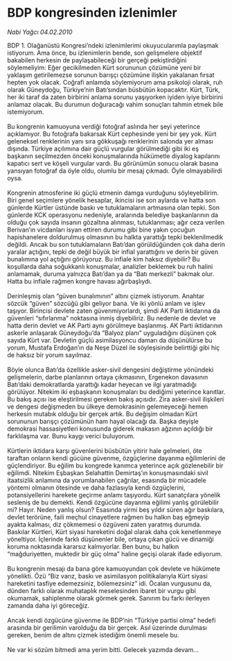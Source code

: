 # BDP kongresinden izlenimler

*Nabi Yağcı 04.02.2010*

<div class="taraf_structure_2col_1zq">
<div class="margen_n">



 <p>BDP 1. Olağanüstü Kongresi’ndeki izlenimlerimi okuyucularımla paylaşmak istiyorum. Ama önce, bu izlenimlerin bende, son gelişmelere objektif bakabilen herkesin de paylaşabileceği bir gerçeği pekiştirdiğini söylemeliyim: Eğer gecikilmeden Kürt sorununun çözümüne yeni bir yaklaşım getirilemezse sorunun barışçı çözümüne ilişkin yakalanan fırsat hepten yok olacak. Coğrafi anlamda söylemiyorum ama psikoloji olarak, ruh olarak Güneydoğu, Türkiye’nin Batı’sından büsbütün kopacaktır. Kürt, Türk, her iki taraf da zaten birbirini anlama sorunu yaşıyorken iyiden iyiye birbirini anlamaz olacak. Bu durumun doğuracağı vahim sonuçları tahmin etmek bile istemiyorum. <br/><br/>Bu kongrenin kamuoyuna verdiği fotoğraf aslında her şeyi yeterince açıklamıyor. Bu fotoğrafa bakarsak Kürt cephesinde yeni bir şey yok. Kürt geleneksel renklerinin yanı sıra gökkuşağı renklerinin salonda yer alması dışında. Türkiye açılımına dair güçlü vurgular görülmediği gibi iki eş başkanın seçilmezden önceki konuşmalarında hükümetle diyalog kapılarını kapatıcı sert ve köşeli vurgular vardı. Bu görünümün sonucu olarak basına yansıyan fotoğraf da öyle oldu, olumlu bir mesaj çıkmadı. Öyle olmayabilirdi oysa. <br/><br/>Kongrenin atmosferine iki güçlü etmenin damga vurduğunu söyleyebilirim. Biri genel seçimlere yönelik hesaplar, ikincisi ise son aylarda ve hatta son günlerde Kürtler üstünde baskı ve tutuklamaların artmasına olan tepki. Son günlerde KCK operasyonu nedeniyle, aralarında belediye başkanlarının da olduğu çok sayıda insanın gözaltına alınması, tutuklanması; ağır ceza verilen Berivan’ın vicdanları isyan ettiren durumu gibi bine yakın çocuğun hapishanelere doldurulmuş olmasının bu halkta yarattığı tepki beklenilmedik değildi. Ancak bu son tutuklamaların Batı’dan görüldüğünden çok daha derin yaralar açtığını, tepki de değil büyük bir infial yarattığını ve derin bir güven bunalımına yol açtığını görüyoruz. Bu infiale kim haksız diyebilir? Bu koşullarda daha soğukkanlı konuşmalar, analizler beklemek bu ruh halini anlamamak, duruma yalnızca Batı’dan ya da “Batı merkezli” bakmak olur. Hatta bu infiale rağmen kongre havası ağırbaşlıydı. <br/><br/>Derinleşmiş olan “güven bunalımının” altını çizmek istiyorum. Anahtar sözcük “güven” sözcüğü gibi geliyor bana. Ve iki yönlü anlam ve işlev taşıyor. Birincisi devlete zaten güvenmiyorlardı, şimdi AK Parti iktidarına da güvenleri “sıfırlanma” noktasına inmiş diyebiliriz. Bu nedenle de devlet ve hatta derin devlet ve AK Parti aynı görülmeye başlanmış. AK Parti iktidarının askerle anlaşarak Güneydoğu’da “Balyoz planı” uyguladığını düşünen çok sayıda Kürt var. Devletin güçlü asimilasyoncu damarı da düşünülürse bu yorum, Mustafa Erdoğan’ın da Neşe Düzel ile söyleşisinde belirttiği gibi hiç de haksız bir yorum sayılmaz. <br/><br/>Böyle olunca Batı’da özellikle asker-sivil dengesini değiştirme yönündeki gelişmelerin, darbe planlarının ortaya çıkmasının, Ergenekon davasının Batı’daki demokratlarda yarattığı kadar heyecan ve ilgi yaratmadığı görülüyor. Nitekim iki eşbaşkanın konuşmaları bu dediğimi yeterince kanıtlar. Bu bakış açısı ise eleştirilmesi gereken bakış açısıdır. Zira asker-sivil ilişkileri ve dengesi değişmeden bu ülkeye demokrasinin gelemeyeceği hemen herkesin mutabık olduğu bir gerçek artık. Bu değişim olmadan Kürt sorununun barışçı çözümünün ham hayal olacağı da. Başka deyişle demokrasi hassasiyetleri konusunda giderek makasın ağzının açıldığı bir farklılaşma var. Bunu kaygı verici buluyorum. <br/><br/>Kürtlerin iktidara karşı güvenlerini büsbütün yitirir hale gelmeleri, öte taraftan onların kendi gücüne güvenme, özgüçlerine dayanma eğilimlerini de güçlendiriyor. Bu eğilim bu kongrede kanımca yeterince açık gözlenebilir bir eğilimdi. Nitekim Eşbaşkan Selahattin Demirtaş’ın konuşmasındaki sivil itaatsizlik anlamına da yorumlanabilen çağrılar, esasında bir mücadele yöntemi olmanın ötesinde ve daha fazlasıyla kendi özgüçlerini, potansiyellerini harekete geçirme anlamı taşıyordu. Kürt sanatçılara yönelik sesleniş de bu demekti. Kendi özgücüne dayanma eğilimi yanlış görülebilir mi? Hayır. Neden yanlış olsun? Esasında yirmi beş yıldır süren ağır baskılara, devlet terörüne, faili meçhul cinayetlere rağmen bu halkın baş eğmeyip ayakta kalması, diz çökmemesi o özgüveni zaten yaratmış durumda. Baskılar Kürtleri, Kürt siyasi hareketini doğal olarak daha çok kenetlenmeye yöneltiyor. İçlerinde farklı düşünenler bile, ortaya çıkan gücü ve dinamiği koruma noktasında kararsız kalmıyorlar. Ben bunu, bu halkın “mağduriyetten, muktedir bir güç olma” haline geçişi olarak ifade ediyorum. <br/><br/>Bu kongrenin mesajı da bana göre kamuoyundan çok devlete ve hükümete yönelikti. Özü “Biz varız, baskı ve asimilasyon politikalarıyla Kürt siyasi hareketini tasfiye edemezsiniz, bölemezsiniz” idi. Öcalan vurgusunu da, dünden farklı olarak muhataplık meselesinden ibaret bir vurgu gibi okumamak, sahiplenme olarak görmek gerek. Sanırım bu farkı ilerleyen zamanda daha iyi göreceğiz. <br/><br/>Ancak kendi özgücüne güvenme ile BDP’nin “Türkiye partisi olma” hedefi arasında bir gerilimin varolduğu da bir gerçek. Asıl üzerinde durulması gereken, benim de altını çizmek istediğim önemli mesele bu. <br/><br/>Ne var ki sözüm bitmedi ama yerim bitti. Gelecek yazımda devam...</p>
<br/>
<br/>
<br/>



<br/>


<div id="taraf_not">
</div>

</div>


</div>
